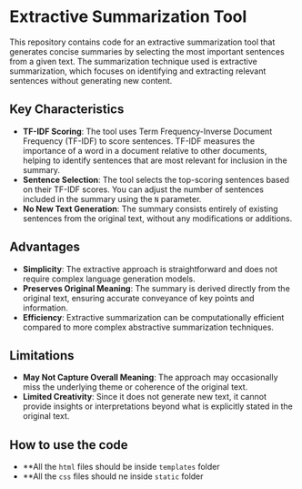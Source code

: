 # Extractive Summarization Tool

This repository contains code for an extractive summarization tool that generates concise summaries by selecting the most important sentences from a given text. The summarization technique used is extractive summarization, which focuses on identifying and extracting relevant sentences without generating new content.

## Key Characteristics

- **TF-IDF Scoring**: The tool uses Term Frequency-Inverse Document Frequency (TF-IDF) to score sentences. TF-IDF measures the importance of a word in a document relative to other documents, helping to identify sentences that are most relevant for inclusion in the summary.
- **Sentence Selection**: The tool selects the top-scoring sentences based on their TF-IDF scores. You can adjust the number of sentences included in the summary using the `N` parameter.
- **No New Text Generation**: The summary consists entirely of existing sentences from the original text, without any modifications or additions.

## Advantages

- **Simplicity**: The extractive approach is straightforward and does not require complex language generation models.
- **Preserves Original Meaning**: The summary is derived directly from the original text, ensuring accurate conveyance of key points and information.
- **Efficiency**: Extractive summarization can be computationally efficient compared to more complex abstractive summarization techniques.

## Limitations

- **May Not Capture Overall Meaning**: The approach may occasionally miss the underlying theme or coherence of the original text.
- **Limited Creativity**: Since it does not generate new text, it cannot provide insights or interpretations beyond what is explicitly stated in the original text.

## How to use the code

- **All the `html` files should be inside `templates` folder
- **All the `css` files should ne inside `static` folder
